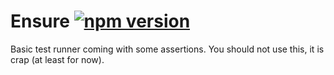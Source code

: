 # Ensure [![npm version](https://badge.fury.io/js/%40dmail%2Fensure.svg)](https://badge.fury.io/js/%40dmail%2Fensure)

Basic test runner coming with some assertions.
You should not use this, it is crap (at least for now).
